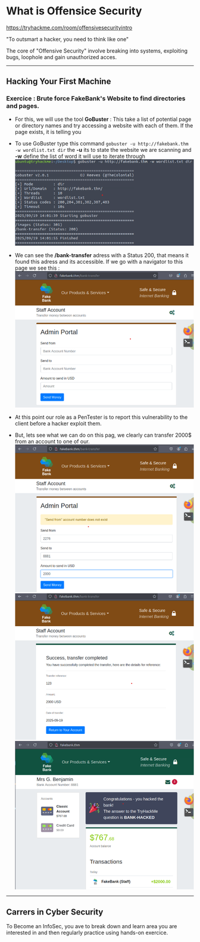 # What is Offensice Security
https://tryhackme.com/room/offensivesecurityintro


"To outsmart a hacker, you need to think like one"

The core of "Offensive Security" involve breaking into systems, exploiting bugs, loophole and gain unauthorized acces.

---
## Hacking Your First Machine

### Exercice : Brute force FakeBank's Website to find directories and pages.

- For this, we will use the tool **GoBuster** : This take a list of potential page or directory names and try accessing a website with each of them. If the page exists, it is telling you

- To use GoBuster type this command ```gobuster -u http://fakebank.thm -w wordlist.txt dir``` the **-u** its to state the website we are scanning and **-w** define the list of word it will use to iterate through 
![alt text](image.png)

- We can see the **/bank-transfer** adress with a Status 200, that means it found this adress and its accessible. If we go with a navigator to this page we see this :
![alt text](image-1.png)

- At this point our role as a PenTester is to report this vulnerability to the client before a hacker exploit them.

- But, lets see what we can do on this pag, we clearly can transfer 2000$ from an account to one of our.
![alt text](image-3.png)
![alt text](image-2.png)
![alt text](image-4.png)

---
## Carrers in Cyber Security

To Become an InfoSec, you ave to break down and learn area you are interested in and then regularly practice using hands-on exercice.
